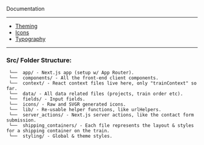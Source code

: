 Documentation

---

- [Theming](theming.md)
- [Icons](icons.md)
- [Typography](typography.md)

---

### Src/ Folder Structure:

```
 └──  app/ - Next.js app (setup w/ App Router).
 └──  components/ - All the front-end client components.
 └──  context/ - React context files live here, only "trainContext" so far.
 └──  data/ - All data related files (projects, train order etc).
 └──  fields/ - Input fields.
 └──  icons/ - Raw and SVGR generated icons.
 └──  lib/ - Re-usable helper functions, like urlHelpers.
 └──  server_actions/ - Next.js server actions, like the contact form submission.
 └──  shipping_containers/ - Each file represents the layout & styles for a shipping container on the train.
 └──  styling/ - Global & theme styles.
```
